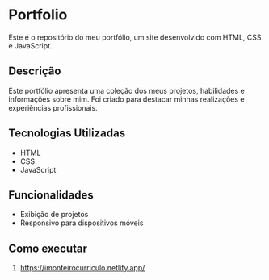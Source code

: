 
# Portfolio

Este é o repositório do meu portfólio, um site desenvolvido com HTML, CSS e JavaScript.

## Descrição

Este portfólio apresenta uma coleção dos meus projetos, habilidades e informações sobre mim. Foi criado para destacar minhas realizações e experiências profissionais.

## Tecnologias Utilizadas

- HTML
- CSS
- JavaScript

## Funcionalidades

- Exibição de projetos
- Responsivo para dispositivos móveis

## Como executar

1. https://imonteirocurriculo.netlify.app/



